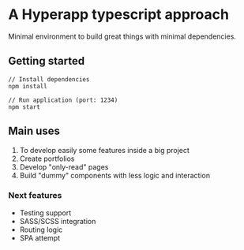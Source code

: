 # A Hyperapp typescript approach

Minimal environment to build great things with minimal dependencies.

## Getting started

```
// Install dependencies
npm install
```

```
// Run application (port: 1234)
npm start
```

## Main uses

1. To develop easily some features inside a big project
2. Create portfolios
3. Develop "only-read" pages
4. Build "dummy" components with less logic and interaction

### Next features

- Testing support
- SASS/SCSS integration
- Routing logic
- SPA attempt
